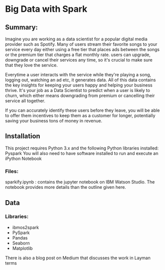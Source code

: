 # Big Data with Spark

## Summary:
Imagine you are working as a data scientist for a popular digital media provider such as Spotify. Many of users stream their favorite songs to your service every day either using a free tier that places ads between the songs or the premium tier that charges a flat monthly rate. users can upgrade, downgrade or cancel their services any time, so it's crucial to make sure that they love the service.

Everytime a user interacts with the service while they're playing a song, logging out, watching an ad etc, it generates data. All of this data contains the key insights for keeping your users happy and helping your business thrive. It's your job as a Data Scientist to predict when a user is likely to churn, which either means downgrading from premium or cancelling their service all together.

If you can accurately identify these users before they leave, you will be able to offer them incentives to keep them as a customer for longer, potentially saving your business tons of money in revenue.

## Installation
This project requires Python 3.x and the following Python libraries installed:
Pyspark
You will also need to have software installed to run and execute an iPython Notebook
### Files:
sparkify.ipynb : contains the jupyter notebook on IBM Watson Studio. The notebook provides more details than the outline given here.

## Data
### Libraries:

- ibmos2spark
- PySpark
- Pandas
- Seaborn
- Matplotlib


There is also a blog post on Medium that discusses the work in Layman terms

